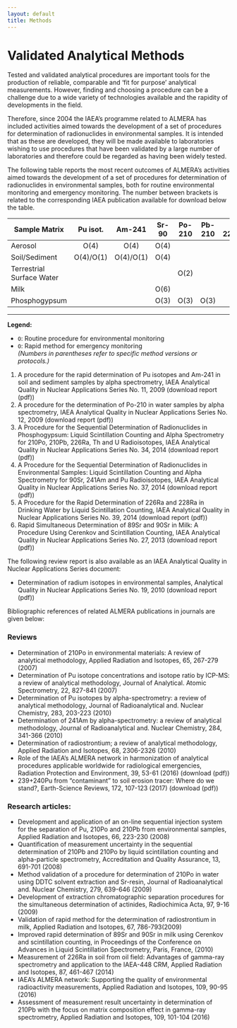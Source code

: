 ```yaml
---
layout: default
title: Methods
---
```


# Validated Analytical Methods

Tested and validated analytical procedures are important tools for the production of reliable, comparable and ‘fit for purpose’ analytical measurements. However, finding and choosing a procedure can be a challenge due to a wide variety of technologies available and the rapidity of developments in the field.

Therefore, since 2004 the IAEA’s programme related to ALMERA has included activities aimed towards the development of a set of procedures for determination of radionuclides in environmental samples. It is intended that as these are developed, they will be made available to laboratories wishing to use procedures that have been validated by a large number of laboratories and therefore could be regarded as having been widely tested.

The following table reports the most recent outcomes of ALMERA’s activities aimed towards the development of a set of procedures for determination of radionuclides in environmental samples, both for routine environmental monitoring and emergency monitoring. The number between brackets is related to the corresponding IAEA publication available for download below the table.

| Sample Matrix           | Pu isot. | Am-241 | Sr-90 | Po-210 | Pb-210 | Ra-226+228 | U   | Th  |
|------------------------|:--------:|:-----:|:----:|:-----:|:-----:|:--------:|:---:|:---:|
| Aerosol                |   O(4)   | O(4)  | O(4) |       |       |          |     |     |
| Soil/Sediment          | O(4)/O(1)|O(4)/O(1)|O(4)|       |       |          |     |     |
| Terrestrial Surface Water |        |       |      | O(2)  |       |  O(5)    |     |     |
| Milk                   |          |       | O(6) |       |       |          |     |     |
| Phosphogypsum          |          |       | O(3) | O(3)  | O(3)  |   O(3)   | O(3)| O(3)|

---

**Legend:**

- `O`: Routine procedure for environmental monitoring  
- `O`: Rapid method for emergency monitoring  
*(Numbers in parentheses refer to specific method versions or protocols.)*


1. A procedure for the rapid determination of Pu isotopes and Am-241 in soil and sediment samples by alpha spectrometry, IAEA Analytical Quality in Nuclear Applications Series No. 11, 2009 (download report (pdf))
2. A procedure for the determination of Po-210 in water samples by alpha spectrometry, IAEA Analytical Quality in Nuclear Applications Series No. 12, 2009 (download report (pdf))
3. A Procedure for the Sequential Determination of Radionuclides in Phosphogypsum: Liquid Scintillation Counting and Alpha Spectrometry for 210Po, 210Pb, 226Ra, Th and U Radioisotopes, IAEA Analytical Quality in Nuclear Applications Series No. 34, 2014 (download report (pdf))
4. A Procedure for the Sequential Determination of Radionuclides in Environmental Samples: Liquid Scintillation Counting and Alpha Spectrometry for 90Sr, 241Am and Pu Radioisotopes, IAEA Analytical Quality in Nuclear Applications Series No. 37, 2014 (download report (pdf))
5. A Procedure for the Rapid Determination of 226Ra and 228Ra in Drinking Water by Liquid Scintillation Counting, IAEA Analytical Quality in Nuclear Applications Series No. 39, 2014 (download report (pdf))
6. Rapid Simultaneous Determination of 89Sr and 90Sr in Milk: A Procedure Using Cerenkov and Scintillation Counting, IAEA Analytical Quality in Nuclear Applications Series No. 27, 2013 (download report (pdf))

The following review report is also available as an IAEA Analytical Quality in Nuclear Applications Series document:
- Determination of radium isotopes in environmental samples, Analytical Quality in Nuclear Applications Series No. 19, 2010 (download report (pdf))

Bibliographic references of related ALMERA publications in journals are given below:
### Reviews

- Determination of 210Po in environmental materials: A review of analytical methodology, Applied Radiation and Isotopes, 65, 267-279 (2007)
- Determination of Pu isotope concentrations and isotope ratio by ICP-MS: a review of analytical methodology, Journal of Analytical. Atomic Spectrometry, 22, 827-841 (2007)
- Determination of Pu isotopes by alpha-spectrometry: a review of analytical methodology, Journal of Radioanalytical and. Nuclear Chemistry, 283, 203-223 (2010)
- Determination of 241Am by alpha-spectrometry: a review of analytical methodology, Journal of Radioanalytical and. Nuclear Chemistry, 284, 341-366 (2010)
- Determination of radiostrontium; a review of analytical methodology, Applied Radiation and Isotopes, 68, 2306-2326 (2010)
- Role of the IAEA’s ALMERA network in harmonization of analytical procedures applicable worldwide for radiological emergencies, Radiation Protection and Environment, 39, 53-61 (2016) (download (pdf))
- 239+240Pu from “contaminant” to soil erosion tracer: Where do we stand?, Earth-Science Reviews, 172, 107-123 (2017) (download (pdf))

### Research articles:

- Development and application of an on-line sequential injection system for the separation of Pu, 210Po and 210Pb from environmental samples, Applied Radiation and Isotopes, 66, 223-230 (2008)
- Quantification of measurement uncertainty in the sequential determination of 210Pb and 210Po by liquid scintillation counting and alpha-particle spectrometry, Accreditation and Quality Assurance, 13, 691-701 (2008)
- Method validation of a procedure for determination of 210Po in water using DDTC solvent extraction and Sr-resin, Journal of Radioanalytical and. Nuclear Chemistry, 279, 639-646 (2009)
- Development of extraction chromatographic separation procedures for the simultaneous determination of actinides, Radiochimica Acta, 97, 9-16 (2009)
- Validation of rapid method for the determination of radiostrontium in milk, Applied Radiation and Isotopes, 67, 786-793(2009)
- Improved rapid determination of 89Sr and 90Sr in milk using Cerenkov and scintillation counting, in Proceedings of the Conference on Advances in Liquid Scintillation Spectrometry, Paris, France, (2010)
- Measurement of 226Ra in soil from oil field: Advantages of gamma-ray spectrometry and application to the IAEA-448 CRM, Applied Radiation and Isotopes, 87, 461-467 (2014)
- IAEA’s ALMERA network: Supporting the quality of environmental radioactivity measurements, Applied Radiation and Isotopes, 109, 90-95 (2016)
- Assessment of measurement result uncertainty in determination of 210Pb with the focus on matrix composition effect in gamma-ray spectrometry, Applied Radiation and Isotopes, 109, 101-104 (2016)
